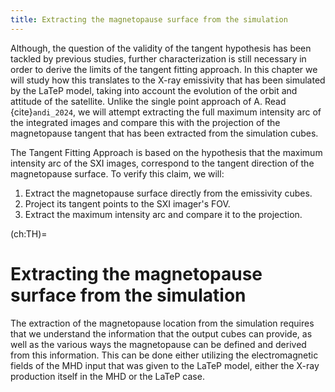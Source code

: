 ```yaml
---
title: Extracting the magnetopause surface from the simulation
---
```


Although, the question of the validity of the tangent hypothesis has been tackled by previous studies, further characterization is still necessary in order to derive the limits of the tangent fitting approach. In this chapter we will study how this translates to the X-ray emissivity that has been simulated by the LaTeP model, taking into account the evolution of the orbit and attitude of the satellite. Unlike the single point approach of A. Read {cite}`andi_2024`, we will attempt extracting the full maximum intensity arc of the integrated images and compare this with the projection of the magnetopause tangent that has been extracted from the simulation cubes.


The Tangent Fitting Approach is based on the hypothesis that the maximum intensity arc of the SXI images, correspond to the tangent direction of the magnetopause surface. To verify this claim, we will:
1. Extract the magnetopause surface directly from the emissivity cubes.
2. Project its tangent points to the SXI imager's FOV.
3. Extract the maximum intensity arc and compare it to the projection.


(ch:TH)=
# Extracting the magnetopause surface from the simulation

The extraction of the magnetopause location from the simulation requires that we understand the information that the output cubes can provide, as well as the various ways the magnetopause can be defined and derived from this information. This can be done either utilizing the electromagnetic fields of the MHD input that was given to the LaTeP model, either the X-ray production itself in the MHD or the LaTeP case.
